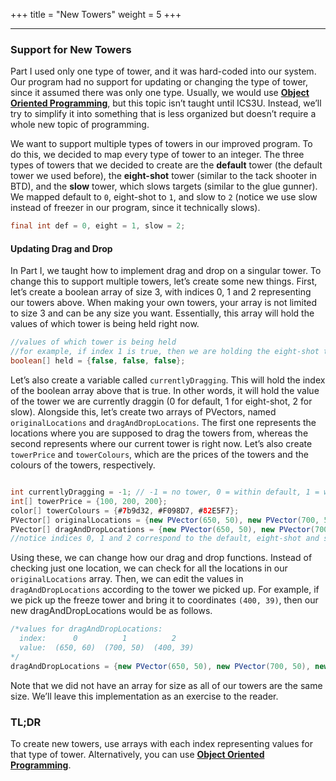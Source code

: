 +++
title = "New Towers"
weight = 5
+++

---

### Support for New Towers
Part I used only one type of tower, and it was hard-coded into our system. Our program had no support for updating or changing the type of tower, since it assumed there was only one type. Usually, we would use **[Object Oriented Programming](https://en.wikipedia.org/wiki/Object-oriented_programming)**, but this topic isn’t taught until ICS3U. Instead, we’ll try to simplify it into something that is less organized but doesn’t require a whole new topic of programming. 

We want to support multiple types of towers in our improved program. To do this, we decided to map every type of tower to an integer. The three types of towers that we decided to create are the **default** tower (the default tower we used before), the **eight-shot** tower (similar to the tack shooter in BTD), and the **slow** tower, which slows targets (similar to the glue gunner). We mapped default to `0`, eight-shot to `1`, and slow to `2` (notice we use slow instead of freezer in our program, since it technically slows). 

```java
final int def = 0, eight = 1, slow = 2;
```
#### Updating Drag and Drop

In Part I, we taught how to implement drag and drop on a singular tower. To change this to support multiple towers, let’s create some new things. First, let’s create a boolean array of size 3, with indices 0, 1 and 2 representing our towers above. When making your own towers, your array is not limited to size 3 and can be any size you want. Essentially, this array will hold the values of which tower is being held right now.

```java
//values of which tower is being held
//for example, if index 1 is true, then we are holding the eight-shot tower
boolean[] held = {false, false, false}; 
```

Let’s also create a variable called `currentlyDragging`. This will hold the index of the boolean array above that is true. In other words, it will hold the value of the tower we are currently draggin (0 for default, 1 for eight-shot, 2 for slow). Alongside this, let’s create two arrays of PVectors, named `originalLocations` and `dragAndDropLocations`. The first one represents the locations where you are supposed to drag the towers from, whereas the second represents where our current tower is right now. Let’s also create `towerPrice` and `towerColours`, which are the prices of the towers and the colours of the towers, respectively.

```java

int currentlyDragging = -1; // -1 = no tower, 0 = within default, 1 = within eight, 2 = within slow
int[] towerPrice = {100, 200, 200};
color[] towerColours = {#7b9d32, #F098D7, #82E5F7};
PVector[] originalLocations = {new PVector(650, 50), new PVector(700, 50), new PVector(750, 50)}; 
PVector[] dragAndDropLocations = {new PVector(650, 50), new PVector(700, 50), new PVector(750, 50)}; 
//notice indices 0, 1 and 2 correspond to the default, eight-shot and slow towers respectively
```

Using these, we can change how our drag and drop functions. Instead of checking just one location, we can check for all the locations in our `originalLocations` array. Then, we can edit the values in `dragAndDropLocations` according to the tower we picked up. For example, if we pick up the freeze tower and bring it to coordinates `(400, 39)`, then our new dragAndDropLocations would be as follows.

```java
/*values for dragAndDropLocations:
  index:      0          1          2        
  value:  (650, 60)  (700, 50)  (400, 39)
*/
dragAndDropLocations = {new PVector(650, 50), new PVector(700, 50), new PVector(400, 39)};
```

Note that we did not have an array for size as all of our towers are the same size. We’ll leave this implementation as an exercise to the reader.

### TL;DR
To create new towers, use arrays with each index representing values for that type of tower. Alternatively, you can use **[Object Oriented Programming](https://en.wikipedia.org/wiki/Object-oriented_programming)**.